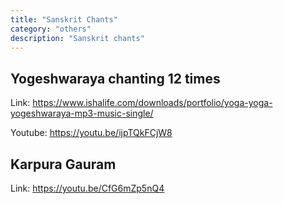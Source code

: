 ```yaml
---
title: "Sanskrit Chants"
category: "others"
description: "Sanskrit chants"
---
```


## Yogeshwaraya chanting 12 times

Link: https://www.ishalife.com/downloads/portfolio/yoga-yoga-yogeshwaraya-mp3-music-single/

Youtube: https://youtu.be/ijpTQkFCjW8

## Karpura Gauram

Link: https://youtu.be/CfG6mZp5nQ4
